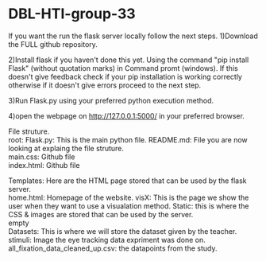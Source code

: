 # DBL-HTI-group-33


If you want the run the flask server locally follow the next steps.
1)Download the FULL github repository.

2)Install flask if you haven't done this yet. Using the command "pip install Flask" (without quotation marks) in Command promt (windows). If this doesn't give feedback check if your pip installation is working correctly otherwise if it doesn't give errors proceed to the next step. 

3)Run Flask.py using your preferred python execution method. 

4)open the webpage on http://127.0.0.1:5000/ in your preferred browser.


File struture.  
root:
	Flask.py: This is the main python file.
	README.md: File you are now looking at explaing the file struture.  
	main.css: Github file  
	index.html: Github file  



Templates: Here are the HTML page stored that can be used by the flask server.  
	home.html: Homepage of the website.
	visX: This is the page we show the user when they want to use a visualation method.
Static: this is where the CSS & images are stored that can be used by the server.  
	empty  
Datasets: This is where we will store the dataset given by the teacher.  
	stimuli: Image the eye tracking data expriment was done on.
	all_fixation_data_cleaned_up.csv: the datapoints from the study.

